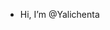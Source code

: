 - Hi, I’m @Yalichenta



<!---
Yalichenta/Yalichenta is a ✨ special ✨ repository because its `README.md` (this file) appears on your GitHub profile.
You can click the Preview link to take a look at your changes.
--->
